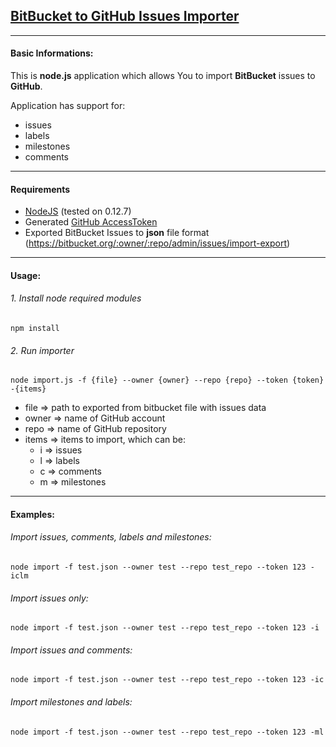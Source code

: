 ## [BitBucket to GitHub Issues Importer](http://wszydlak.github.io/bitbucket-to-github-issues-importer/)
---
#### Basic Informations:
This is **node.js** application which allows You to import **BitBucket** issues to **GitHub**.

Application has support for:

- issues
- labels
- milestones
- comments

---
#### Requirements
- [NodeJS](https://nodejs.org) (tested on 0.12.7)
- Generated [GitHub AccessToken](https://github.com/settings/tokens)
- Exported BitBucket Issues to **json** file format (https://bitbucket.org/:owner/:repo/admin/issues/import-export)

---
#### Usage:
###### 1. Install node required modules
```
npm install
```

###### 2. Run importer
```
node import.js -f {file} --owner {owner} --repo {repo} --token {token} -{items}
```

- file => path to exported from bitbucket file with issues data
- owner => name of GitHub account
- repo => name of GitHub repository
- items => items to import, which can be:
    - i => issues
    - l => labels
    - c => comments
    - m => milestones
  
---
#### Examples:

###### Import issues, comments, labels and milestones:
```
node import -f test.json --owner test --repo test_repo --token 123 -iclm
```

###### Import issues only:
```
node import -f test.json --owner test --repo test_repo --token 123 -i
```

###### Import issues and comments:
```
node import -f test.json --owner test --repo test_repo --token 123 -ic
```

###### Import milestones and labels:
```
node import -f test.json --owner test --repo test_repo --token 123 -ml
```
